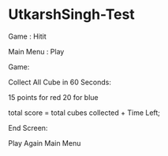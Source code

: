 # UtkarshSingh-Test


Game : Hitit


Main Menu : Play

Game:

Collect All Cube in 60 Seconds:

15 points for red 20 for blue

total score = total cubes collected + Time Left;

End Screen: 

Play Again 
Main Menu
